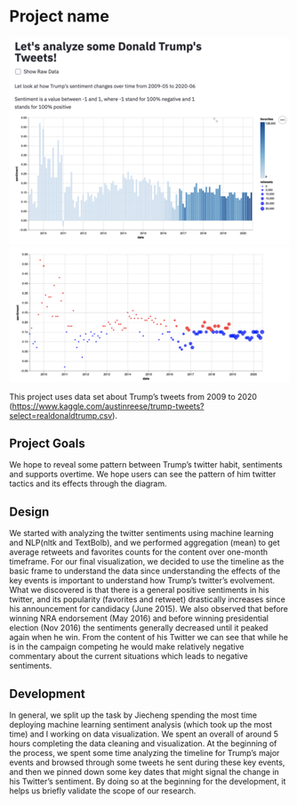 # Project name

![A screenshot of your application. Could be a GIF.](screen_shot_1.png)
![A screenshot of your application. Could be a GIF.](screen_shot_2.png)

This project uses data set about Trump’s tweets from 2009 to 2020 (https://www.kaggle.com/austinreese/trump-tweets?select=realdonaldtrump.csv).

## Project Goals
We hope to reveal some pattern between Trump’s twitter habit, sentiments and supports overtime. We hope users can see the pattern of him twitter tactics and its effects through the diagram.

## Design
We started with analyzing the twitter sentiments using machine learning and NLP(nltk and TextBolb), and we performed aggregation (mean) to get average retweets and favorites counts for the content over one-month timeframe. For our final visualization, we decided to use the timeline as the basic frame to understand the data since understanding the effects of the key events is important to understand how Trump’s twitter’s evolvement. What we discovered is that there is a general positive sentiments in his twitter, and its popularity (favorites and retweet) drastically increases since his announcement for candidacy (June 2015). We also observed that before winning NRA endorsement (May 2016) and before winning presidential election (Nov 2016) the sentiments generally decreased until it peaked again when he win. From the content of his Twitter we can see that while he is in the campaign competing he would make relatively negative commentary about the current situations which leads to negative sentiments.


## Development
In general, we split up the task by Jiecheng spending the most time deploying machine learning sentiment analysis (which took up the most time) and I working on data visualization. We spent an overall of around 5 hours completing the data cleaning and visualization. At the beginning of the process, we spent some time analyzing the timeline for Trump’s major events and browsed through some tweets he sent during these key events, and then we pinned down some key dates that might signal the change in his Twitter’s sentiment. By doing so at the beginning for the development, it helps us briefly validate the scope of our research.
